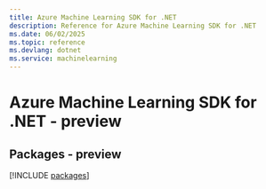 ```yaml
---
title: Azure Machine Learning SDK for .NET
description: Reference for Azure Machine Learning SDK for .NET
ms.date: 06/02/2025
ms.topic: reference
ms.devlang: dotnet
ms.service: machinelearning
---
```

# Azure Machine Learning SDK for .NET - preview
## Packages - preview
[!INCLUDE [packages](machine-learning-index.md)]